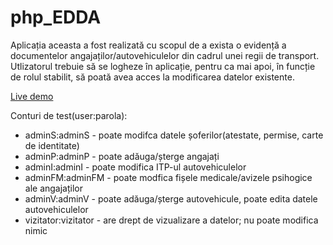 # php_EDDA

Aplicația aceasta a fost realizată cu scopul de a exista o evidență a documentelor angajaților/autovehiculelor din cadrul unei regii de transport.
Utlizatorul trebuie să se logheze în aplicație, pentru ca mai apoi, în funcție de rolul stabilit, să poată avea acces la modificarea datelor existente.

<a href="http://18.192.103.34/php_EDDA">Live demo</a>

Conturi de test(user:parola):
  - adminS:adminS - poate modifca datele șoferilor(atestate, permise, carte de identitate)
  - adminP:adminP - poate adăuga/șterge angajați
  - adminI:adminI - poate modifica ITP-ul autovehiculelor
  - adminFM:adminFM - poate modfica fișele medicale/avizele psihogice ale angajaților
  - adminV:adminV - poate adăuga/șterge autovehicule, poate edita datele autovehiculelor
  - vizitator:vizitator - are drept de vizualizare a datelor; nu poate modifica nimic
